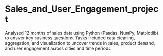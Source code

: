 # Sales_and_User_Engagement_project
Analyzed 12 months of sales data using Python (Pandas, NumPy, Matplotlib) to answer key business questions. Tasks included data cleaning, aggregation, and visualization to uncover trends in sales, product demand, and user engagement across cities and time periods.
